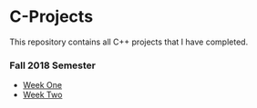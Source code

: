 # C-Projects
This repository contains all C++ projects that I have completed.

### **Fall 2018 Semester**
- [Week One](Assignment1.cpp)
- [Week Two](Assignment2.cpp)
